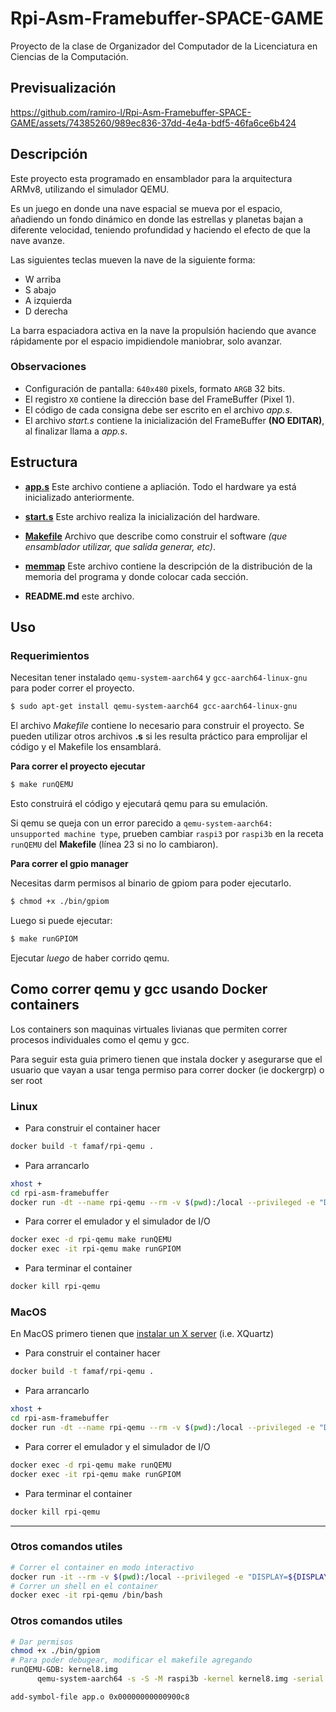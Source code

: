 # Rpi-Asm-Framebuffer-SPACE-GAME

Proyecto de la clase de Organizador del Computador de la Licenciatura en Ciencias de la Computación.

## Previsualización

https://github.com/ramiro-l/Rpi-Asm-Framebuffer-SPACE-GAME/assets/74385260/989ec836-37dd-4e4a-bdf5-46fa6ce6b424

## Descripción

Este proyecto esta programado en ensamblador para la arquitectura ARMv8, utilizando el simulador QEMU.

Es un juego en donde una nave espacial se mueva por el espacio, añadiendo un fondo dinámico en donde las estrellas y planetas bajan a diferente velocidad, teniendo profundidad y haciendo el efecto de que la nave avanze.

Las siguientes teclas mueven la nave de la siguiente forma:

- W arriba
- S abajo
- A izquierda
- D derecha

La barra espaciadora activa en la nave la propulsión haciendo que avance rápidamente por el espacio impidiendole maniobrar, solo avanzar.

### Observaciones

- Configuración de pantalla: `640x480` pixels, formato `ARGB` 32 bits.
- El registro `X0` contiene la dirección base del FrameBuffer (Pixel 1).
- El código de cada consigna debe ser escrito en el archivo _app.s_.
- El archivo _start.s_ contiene la inicialización del FrameBuffer **(NO EDITAR)**, al finalizar llama a _app.s_.

## Estructura

- **[app.s](app.s)** Este archivo contiene a apliación. Todo el hardware ya está inicializado anteriormente.
- **[start.s](start.s)** Este archivo realiza la inicialización del hardware.
- **[Makefile](Makefile)** Archivo que describe como construir el software _(que ensamblador utilizar, que salida generar, etc)_.
- **[memmap](memmap)** Este archivo contiene la descripción de la distribución de la memoria del programa y donde colocar cada sección.

- **README.md** este archivo.

## Uso

### Requerimientos

Necesitan tener instalado `qemu-system-aarch64` y `gcc-aarch64-linux-gnu` para poder correr el proyecto.

```bash
$ sudo apt-get install qemu-system-aarch64 gcc-aarch64-linux-gnu
```

El archivo _Makefile_ contiene lo necesario para construir el proyecto.
Se pueden utilizar otros archivos **.s** si les resulta práctico para emprolijar el código y el Makefile los ensamblará.

**Para correr el proyecto ejecutar**

```bash
$ make runQEMU
```

Esto construirá el código y ejecutará qemu para su emulación.

Si qemu se queja con un error parecido a `qemu-system-aarch64: unsupported machine type`, prueben cambiar `raspi3` por `raspi3b` en la receta `runQEMU` del **Makefile** (línea 23 si no lo cambiaron).

**Para correr el gpio manager**

Necesitas darm permisos al binario de gpiom para poder ejecutarlo.

```bash
$ chmod +x ./bin/gpiom
```

Luego si puede ejecutar:

```bash
$ make runGPIOM
```

Ejecutar _luego_ de haber corrido qemu.

## Como correr qemu y gcc usando Docker containers

Los containers son maquinas virtuales livianas que permiten correr procesos individuales como el qemu y gcc.

Para seguir esta guia primero tienen que instala docker y asegurarse que el usuario que vayan a usar tenga permiso para correr docker (ie dockergrp) o ser root

### Linux

- Para construir el container hacer

```bash
docker build -t famaf/rpi-qemu .
```

- Para arrancarlo

```bash
xhost +
cd rpi-asm-framebuffer
docker run -dt --name rpi-qemu --rm -v $(pwd):/local --privileged -e "DISPLAY=${DISPLAY:-:0.0}" -v /tmp/.X11-unix:/tmp/.X11-unix -v "$HOME/.Xauthority:/root/.Xauthority:rw" famaf/rpi-qemu
```

- Para correr el emulador y el simulador de I/O

```bash
docker exec -d rpi-qemu make runQEMU
docker exec -it rpi-qemu make runGPIOM
```

- Para terminar el container

```bash
docker kill rpi-qemu
```

### MacOS

En MacOS primero tienen que [instalar un X server](https://medium.com/@mreichelt/how-to-show-x11-windows-within-docker-on-mac-50759f4b65cb) (i.e. XQuartz)

- Para construir el container hacer

```bash
docker build -t famaf/rpi-qemu .
```

- Para arrancarlo

```bash
xhost +
cd rpi-asm-framebuffer
docker run -dt --name rpi-qemu --rm -v $(pwd):/local --privileged -e "DISPLAY=host.docker.internal:0" -v /tmp/.X11-unix:/tmp/.X11-unix -v "$HOME/.Xauthority:/root/.Xauthority:rw" famaf/rpi-qemu
```

- Para correr el emulador y el simulador de I/O

```bash
docker exec -d rpi-qemu make runQEMU
docker exec -it rpi-qemu make runGPIOM
```

- Para terminar el container

```bash
docker kill rpi-qemu
```

---

### Otros comandos utiles

```bash
# Correr el container en modo interactivo
docker run -it --rm -v $(pwd):/local --privileged -e "DISPLAY=${DISPLAY:-:0.0}" -v /tmp/.X11-unix:/tmp/.X11-unix -v "$HOME/.Xauthority:/root/.Xauthority:rw" famaf/rpi-qemu
# Correr un shell en el container
docker exec -it rpi-qemu /bin/bash
```

### Otros comandos utiles

```bash
# Dar permisos
chmod +x ./bin/gpiom
# Para poder debugear, modificar el makefile agregando
runQEMU-GDB: kernel8.img
      qemu-system-aarch64 -s -S -M raspi3b -kernel kernel8.img -serial stdio -qtest unix:/tmp/qtest.sock,server,nowait

add-symbol-file app.o 0x00000000000900c8
```
